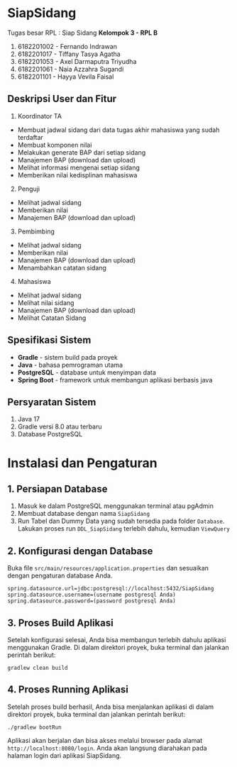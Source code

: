 # SiapSidang
Tugas besar RPL : Siap Sidang
**Kelompok 3 - RPL B**
1. ⁠6182201002 - Fernando Indrawan
2. ⁠6182201017 - Tiffany Tasya Agatha
3. ⁠6182201053 - Axel Darmaputra Triyudha
4. 6182201061 - Naia Azzahra Sugandi
5. ⁠6182201101 - Hayya Vevila Faisal

## Deskripsi User dan Fitur
1. Koordinator TA
- Membuat jadwal sidang dari data tugas akhir mahasiswa yang sudah terdaftar
- Membuat komponen nilai 
- Melakukan generate BAP dari setiap sidang
- Manajemen BAP (download dan upload)
- Melihat informasi mengenai setiap sidang
- Memberikan nilai kedisplinan mahasiswa
2. Penguji
- Melihat jadwal sidang 
- Memberikan nilai
- Manajemen BAP (download dan upload)
3. Pembimbing
- Melihat jadwal sidang 
- Memberikan nilai
- Manajemen BAP (download dan upload)
- Menambahkan catatan sidang
4. Mahasiswa
- Melihat jadwal sidang
- Melihat nilai sidang
- Manajemen BAP (download dan upload)
- Melihat Catatan Sidang 

## Spesifikasi Sistem
- **Gradle** - sistem build pada proyek
- **Java** - bahasa pemrograman utama
- **PostgreSQL** - database untuk menyimpan data 
- **Spring Boot** - framework untuk membangun aplikasi berbasis java

## Persyaratan Sistem 
1. Java 17 
2. Gradle versi 8.0 atau terbaru
3. Database PostgreSQL

# Instalasi dan Pengaturan
## 1. Persiapan Database 
1. Masuk ke dalam PostgreSQL menggunakan terminal atau pgAdmin
2. Membuat database dengan nama `SiapSidang`
3. Run Tabel dan Dummy Data yang sudah tersedia pada folder `Database`. Lakukan proses run `DDL_SiapSidang` terlebih dahulu, kemudian `ViewQuery` 
## 2. Konfigurasi dengan Database
Buka file `src/main/resources/application.properties` dan sesuaikan dengan pengaturan database Anda.
```
spring.datasource.url=jdbc:postgresql://localhost:5432/SiapSidang
spring.datasource.username=(username postgresql Anda)
spring.datasource.password=(password postgresql Anda)
```
## 3. Proses Build Aplikasi
Setelah konfigurasi selesai, Anda bisa membangun terlebih dahulu aplikasi menggunakan Gradle. 
Di dalam direktori proyek, buka terminal dan jalankan perintah berikut:
```
gradlew clean build
```
## 4. Proses Running Aplikasi
Setelah proses build berhasil, Anda bisa menjalankan aplikasi di dalam direktori proyek, buka terminal dan jalankan perintah berikut:
```
./gradlew bootRun
```
Aplikasi akan berjalan dan bisa akses melalui browser pada alamat `http://localhost:8080/login`. Anda akan langsung diarahakan pada halaman login dari aplikasi SiapSidang. 